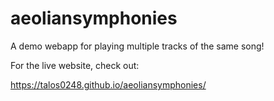 # aeoliansymphonies
A demo webapp for playing multiple tracks of the same song!

For the live website, check out:

https://talos0248.github.io/aeoliansymphonies/
